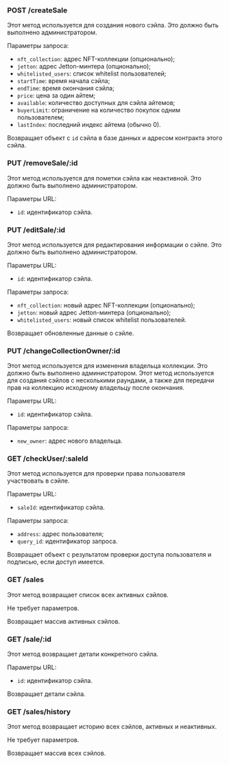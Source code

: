 ### **POST /createSale**

Этот метод используется для создания нового сэйла. Это должно быть выполнено администратором.

Параметры запроса:

-   `nft_collection`: адрес NFT-коллекции (опционально);
-   `jetton`: адрес Jetton-минтера (опционально);
-   `whitelisted_users`: список whitelist пользователей;
-   `startTime`: время начала сэйла;
-   `endTime`: время окончания сэйла;
-   `price`: цена за один айтем;
-   `available`: количество доступных для сэйла айтемов;
-   `buyerLimit`: ограничение на количество покупок одним пользователем;
-   `lastIndex`: последний индекс айтема (обычно 0).

Возвращает объект с `id` сэйла в базе данных и адресом контракта этого сэйла.

### **PUT /removeSale/:id**

Этот метод используется для пометки сэйла как неактивной. Это должно быть выполнено администратором.

Параметры URL:

-   `id`: идентификатор сэйла.

### **PUT /editSale/:id**

Этот метод используется для редактирования информации о сэйле. Это должно быть выполнено администратором.

Параметры URL:

-   `id`: идентификатор сэйла.

Параметры запроса:

-   `nft_collection`: новый адрес NFT-коллекции (опционально);
-   `jetton`: новый адрес Jetton-минтера (опционально);
-   `whitelisted_users`: новый список whitelist пользователей.

Возвращает обновленные данные о сэйле.

### **PUT /changeCollectionOwner/:id**

Этот метод используется для изменения владельца коллекции. Это должно быть выполнено администратором. Этот метод используется для создания сэйлов с несколькими раундами, а также для передачи прав на коллекцию исходному владельцу после окончания.

Параметры URL:

-   `id`: идентификатор сэйла.

Параметры запроса:

-   `new_owner`: адрес нового владельца.

### **GET /checkUser/:saleId**

Этот метод используется для проверки права пользователя участвовать в сэйле.

Параметры URL:

-   `saleId`: идентификатор сэйла.

Параметры запроса:

-   `address`: адрес пользователя;
-   `query_id`: идентификатор запроса.

Возвращает объект с результатом проверки доступа пользователя и подписью, если доступ имеется.

### **GET /sales**

Этот метод возвращает список всех активных сэйлов.

Не требует параметров.

Возвращает массив активных сэйлов.

### **GET /sale/:id**

Этот метод возвращает детали конкретного сэйла.

Параметры URL:

-   `id`: идентификатор сэйла.

Возвращает детали сэйла.

### **GET /sales/history**

Этот метод возвращает историю всех сэйлов, активных и неактивных.

Не требует параметров.

Возвращает массив всех сэйлов.
